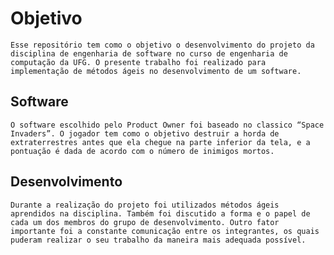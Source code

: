 # Objetivo
	Esse repositório tem como o objetivo o desenvolvimento do projeto da disciplina de engenharia de software no curso de engenharia de computação da UFG. O presente trabalho foi realizado para implementação de métodos ágeis no desenvolvimento de um software.
## Software
	O software escolhido pelo Product Owner foi baseado no classico “Space Invaders”. O jogador tem como o objetivo destruir a horda de extraterrestres antes que ela chegue na parte inferior da tela, e a pontuação é dada de acordo com o número de inimigos mortos.
## Desenvolvimento
	Durante a realização do projeto foi utilizados métodos ágeis aprendidos na disciplina. Também foi discutido a forma e o papel de cada um dos membros do grupo de desenvolvimento. Outro fator importante foi a constante comunicação entre os integrantes, os quais puderam realizar o seu trabalho da maneira mais adequada possível.
